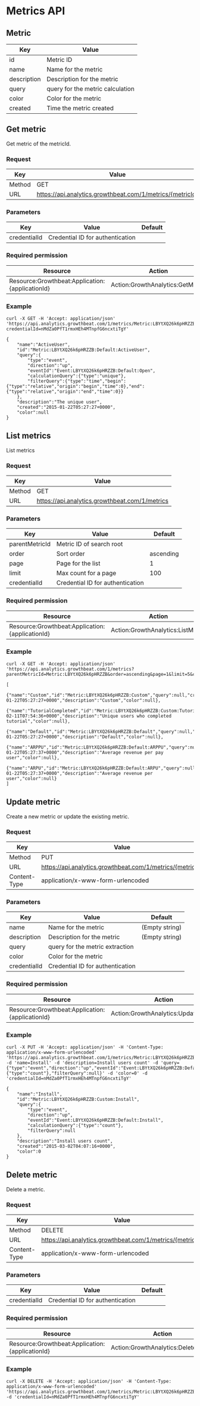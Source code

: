 # Metrics API

## Metric

|Key|Value|
|---|---|
|id|Metric ID|
|name|Name for the metric|
|description|Description for the metric|
|query|query for the metric calculation|
|color|Color for the metric|
|created|Time the metric created|

## Get metric

Get metric of the metricId.

### Request

|Key|Value|
|---|---|
|Method|GET|
|URL|https://api.analytics.growthbeat.com/1/metrics/{metricId}|

### Parameters

|Key|Value|Default|
|---|---|---|
|credentialId|Credential ID for authentication||

### Required permission

|Resource|Action|
|---|---|
|Resource:Growthbeat:Application:{applicationId}|Action:GrowthAnalytics:GetMetric|

### Example

```
curl -X GET -H 'Accept: application/json' 'https://api.analytics.growthbeat.com/1/metrics/Metric:LBYtXQ26k6pHRZZB:Default:ActiveUser?credentialId=nMdZa0PfT1rmxHEh4MTnpfG6ncxtiTgY'
```

```
{
	"name":"ActiveUser",
	"id":"Metric:LBYtXQ26k6pHRZZB:Default:ActiveUser",
	"query":{
		"type":"event",
		"direction":"up",
		"eventId":"Event:LBYtXQ26k6pHRZZB:Default:Open",
		"calculationQuery":{"type":"unique"},
		"filterQuery":{"type":"time","begin":{"type":"relative","origin":"begin","time":0},"end":{"type":"relative","origin":"end","time":0}}
	},
	"description":"The unique user",
	"created":"2015-01-22T05:27:27+0000",
	"color":null
}
```

## List metrics

List metrics

### Request

|Key|Value|
|---|---|
|Method|GET|
|URL|https://api.analytics.growthbeat.com/1/metrics|

### Parameters

|Key|Value|Default|
|---|---|---|
|parentMetricId|Metric ID of search root||
|order|Sort order|ascending|
|page|Page for the list|1|
|limit|Max count for a page|100|
|credentialId|Credential ID for authentication||

### Required permission

|Resource|Action|
|---|---|
|Resource:Growthbeat:Application:{applicationId}|Action:GrowthAnalytics:ListMetric|

### Example

```
curl -X GET -H 'Accept: application/json' 'https://api.analytics.growthbeat.com/1/metrics?parentMetricId=Metric:LBYtXQ26k6pHRZZB&order=ascending&page=1&limit=5&credentialId=nMdZa0PfT1rmxHEh4MTnpfG6ncxtiTgY'
```

```
[
	{"name":"Custom","id":"Metric:LBYtXQ26k6pHRZZB:Custom","query":null,"created":"2015-01-22T05:27:27+0000","description":"Custom","color":null},
	{"name":"TutorialCompleted","id":"Metric:LBYtXQ26k6pHRZZB:Custom:TutorialCompleted","query":null,"created":"2015-02-11T07:54:36+0000","description":"Unique users who completed tutorial","color":null},
	{"name":"Default","id":"Metric:LBYtXQ26k6pHRZZB:Default","query":null,"created":"2015-01-22T05:27:27+0000","description":"Default","color":null},
	{"name":"ARPPU","id":"Metric:LBYtXQ26k6pHRZZB:Default:ARPPU","query":null,"created":"2015-01-22T05:27:37+0000","description":"Average revenue per pay user","color":null},
	{"name":"ARPU","id":"Metric:LBYtXQ26k6pHRZZB:Default:ARPU","query":null,"created":"2015-01-22T05:27:37+0000","description":"Average revenue per user","color":null}
]
```

## Update metric

Create a new metric or update the existing metric.

### Request

|Key|Value|
|---|---|
|Method|PUT|
|URL|https://api.analytics.growthbeat.com/1/metrics/{metricId}|
|Content-Type|application/x-www-form-urlencoded|

### Parameters

|Key|Value|Default|
|---|---|---|
|name|Name for the metric|(Empty string)|
|description|Description for the metric|(Empty string)|
|query|query for the metric extraction||
|color|Color for the metric|
|credentialId|Credential ID for authentication||

### Required permission

|Resource|Action|
|---|---|
|Resource:Growthbeat:Application:{applicationId}|Action:GrowthAnalytics:UpdateMetric|

### Example

```
curl -X PUT -H 'Accept: application/json' -H 'Content-Type: application/x-www-form-urlencoded' 'https://api.analytics.growthbeat.com/1/metrics/Metric:LBYtXQ26k6pHRZZB:Custom:Install' -d 'name=Install' -d 'description=Install users count' -d 'query={"type":"event","direction":"up","eventId":"Event:LBYtXQ26k6pHRZZB:Default:Install","calculationQuery":{"type":"count"},"filterQuery":null}' -d 'color=0' -d 'credentialId=nMdZa0PfT1rmxHEh4MTnpfG6ncxtiTgY'
```

```
{
	"name":"Install",
	"id":"Metric:LBYtXQ26k6pHRZZB:Custom:Install",
	"query":{
		"type":"event",
		"direction":"up",
		"eventId":"Event:LBYtXQ26k6pHRZZB:Default:Install",
		"calculationQuery":{"type":"count"},
		"filterQuery":null
	},
	"description":"Install users count",
	"created":"2015-03-02T04:07:16+0000",
	"color":0
}
```

## Delete metric

Delete a metric.

### Request

|Key|Value|
|---|---|
|Method|DELETE|
|URL|https://api.analytics.growthbeat.com/1/metrics/{metricId}|
|Content-Type|application/x-www-form-urlencoded|

### Parameters

|Key|Value|Default|
|---|---|---|
|credentialId|Credential ID for authentication||

### Required permission

|Resource|Action|
|---|---|
|Resource:Growthbeat:Application:{applicationId}|Action:GrowthAnalytics:DeleteMetric|

### Example

```
curl -X DELETE -H 'Accept: application/json' -H 'Content-Type: application/x-www-form-urlencoded' 'https://api.analytics.growthbeat.com/1/metrics/Metric:LBYtXQ26k6pHRZZB:Custom:Install' -d 'credentialId=nMdZa0PfT1rmxHEh4MTnpfG6ncxtiTgY'
```
